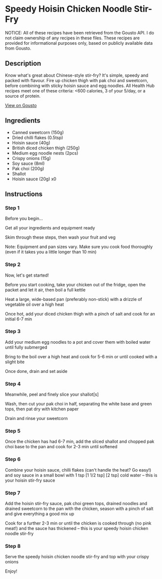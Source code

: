 # Speedy Hoisin Chicken Noodle Stir-Fry

NOTICE: All of these recipes have been retrieved from the Gousto API. I do not claim ownership of any recipes in these files. These recipes are provided for informational purposes only, based on publicly available data from Gousto.

## Description

Know what's great about Chinese-style stir-fry? It's simple, speedy and packed with flavour. Fire up chicken thigh with pak choi and sweetcorn, before combining with sticky hoisin sauce and egg noodles. All Health Hub recipes meet one of these criteria: <600 calories, 3 of your 5/day, or a source of protein.

[View on Gousto](https://www.gousto.co.uk/recipes/cookbook/speedy-hoisin-chicken-noodle-stir-fry)

## Ingredients

- Canned sweetcorn (150g)
- Dried chilli flakes (0.5tsp)
- Hoisin sauce (40g)
- British diced chicken thigh (250g)
- Medium egg noodle nests (2pcs)
- Crispy onions (15g)
- Soy sauce (8ml)
- Pak choi (200g)
- Shallot
- Hoisin sauce (20g) x0

## Instructions


### Step 1

Before you begin...

Get all your ingredients and equipment ready

Skim through these steps, then wash your fruit and veg

Note: Equipment and pan sizes vary. Make sure you cook food thoroughly (even if it takes you a little longer than 10 min)


### Step 2

Now, let's get started!

Before you start cooking, take your chicken out of the fridge, open the packet and let it air, then boil a full kettle

Heat a large, wide-based pan (preferably non-stick) with a drizzle of vegetable oil over a high heat

Once hot, add your diced chicken thigh with a pinch of salt and cook for an initial 6-7 min


### Step 3

Add your medium egg noodles to a pot and cover them with boiled water until fully submerged

Bring to the boil over a high heat and cook for 5-6 min or until cooked with a slight bite

Once done, drain and set aside


### Step 4

Meanwhile, peel and finely slice your shallot[s]

Wash, then cut your pak choi in half, separating the white base and green tops, then pat dry with kitchen paper

Drain and rinse your sweetcorn


### Step 5

Once the chicken has had 6-7 min, add the sliced shallot and chopped pak choi base to the pan and cook for 2-3 min until softened


### Step 6

Combine your hoisin sauce, chilli flakes (can't handle the heat? Go easy!) and soy sauce in a small bowl with 1 tsp <span class="text-purple">[1 1/2 tsp]</span> <span class="text-danger">[2 tsp]</span> cold water – this is your hoisin stir-fry sauce


### Step 7

Add the hoisin stir-fry sauce, pak choi green tops, drained noodles and drained sweetcorn to the pan with the chicken, season with a pinch of salt and give everything a good mix up

Cook for a further 2-3 min or until the chicken is cooked through (no pink meat!) and the sauce has thickened – this is your speedy hoisin chicken noodle stir-fry

### Step 8

Serve the speedy hoisin chicken noodle stir-fry and top with your crispy onions

Enjoy!

